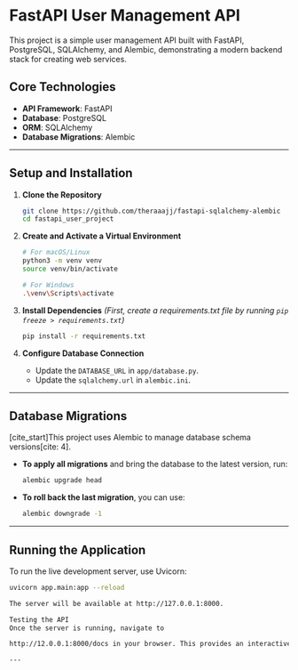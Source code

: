 # FastAPI User Management API

This project is a simple user management API built with FastAPI, PostgreSQL, SQLAlchemy, and Alembic, demonstrating a modern backend stack for creating web services.

## Core Technologies

- **API Framework**: FastAPI
- **Database**: PostgreSQL
- **ORM**: SQLAlchemy
- **Database Migrations**: Alembic

---

## Setup and Installation

1.  **Clone the Repository**
    ```bash
    git clone https://github.com/theraaajj/fastapi-sqlalchemy-alembic
    cd fastapi_user_project
    ```

2.  **Create and Activate a Virtual Environment**
    ```bash
    # For macOS/Linux
    python3 -m venv venv
    source venv/bin/activate

    # For Windows
    .\venv\Scripts\activate
    ```

3.  **Install Dependencies**
    *(First, create a requirements.txt file by running `pip freeze > requirements.txt`)*
    ```bash
    pip install -r requirements.txt
    ```

4.  **Configure Database Connection**
    - Update the `DATABASE_URL` in `app/database.py`.
    - Update the `sqlalchemy.url` in `alembic.ini`.

---

## Database Migrations

[cite_start]This project uses Alembic to manage database schema versions[cite: 4].

-   **To apply all migrations** and bring the database to the latest version, run:
    ```bash
    alembic upgrade head
    ```

-   **To roll back the last migration**, you can use:
    ```bash
    alembic downgrade -1
    ```

---

## Running the Application

To run the live development server, use Uvicorn:

```bash
uvicorn app.main:app --reload

The server will be available at http://127.0.0.1:8000.

Testing the API
Once the server is running, navigate to 

http://12.0.0.1:8000/docs in your browser. This provides an interactive Swagger UI where you can test all the API endpoints directly.

---
